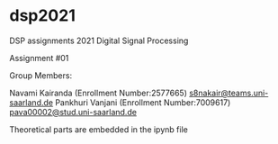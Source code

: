 # dsp2021
DSP assignments 2021 
Digital Signal Processing

Assignment #01

Group Members:

Navami Kairanda (Enrollment Number:2577665) s8nakair@teams.uni-saarland.de
Pankhuri Vanjani (Enrollment Number:7009617) pava00002@stud.uni-saarland.de

Theoretical parts are embedded in the ipynb file

